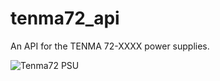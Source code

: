 # tenma72_api
An API for the TENMA 72-XXXX power supplies.

![Tenma72 PSU](https://uk.farnell.com/productimages/standard/en_GB/2445411-40.jpg)
